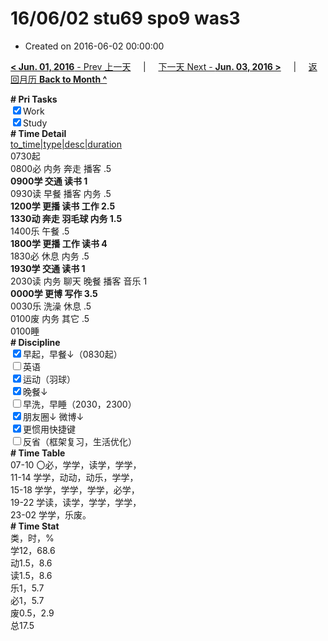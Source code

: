 # 16/06/02 stu69 spo9 was3

- Created on 2016-06-02 00:00:00

[**< Jun. 01, 2016** - Prev 上一天](_archived/lifelogs/2016/06/d01.md) &nbsp; &nbsp; | &nbsp; &nbsp; [下一天 Next - **Jun. 03, 2016 >**](_archived/lifelogs/2016/06/d03.md) &nbsp; &nbsp; |  &nbsp; &nbsp; [返回月历 **Back to Month ^**](_archived/lifelogs/2016/06/index.md)
<br/><div><b># Pri Tasks</b></div><div><input checked="true" type="checkbox"/>Work</div><div><input checked="true" type="checkbox"/>Study</div><div><b># Time Detail</b></div><div><u>to_time|type|desc|duration</u></div><div>0730起</div><div>0800必 内务 奔走 播客 .5</div><div><b>0900学 交通 读书 1</b></div><div>0930读 早餐 播客 内务 .5</div><div><b>1200学 更播 读书 工作 2.5</b></div><div><b>1330动 奔走 羽毛球 内务 1.5</b></div><div>1400乐 午餐 .5</div><div><b>1800学 更播 工作 读书 4</b></div><div>1830必 休息 内务 .5</div><div><b>1930学 交通 读书 1</b></div><div>2030读 内务 聊天 晚餐 播客 音乐 1</div><div><b>0000学 更博 写作 3.5</b></div><div>0030乐 洗澡 休息 .5</div><div>0100废 内务 其它 .5</div><div>0100睡</div><div><b># Discipline</b></div><div><input checked="true" type="checkbox"/>早起，早餐↓（0830起）</div><div><input type="checkbox"/>英语</div><div><input checked="true" type="checkbox"/>运动（羽球）</div><div><input checked="true" type="checkbox"/>晚餐↓</div><div><input type="checkbox"/>早洗，早睡（2030，2300）</div><div><b><input checked="true" type="checkbox"/></b>朋友圈↓ 微博↓</div><div><input checked="true" type="checkbox"/>更惯用快捷键</div><div><input type="checkbox"/>反省（框架复习，生活优化）</div><div><b># Time Table</b></div><div>07-10 〇必，学学，读学，学学，</div><div>11-14 学学，动动，动乐，学学，</div><div>15-18 学学，学学，学学，必学，</div><div>19-22 学读，读学，学学，学学，</div><div>23-02 学学，乐废。</div><div><b># Time Stat</b></div><div>类，时，%</div><div>学12，68.6</div><div>动1.5，8.6</div><div>读1.5，8.6</div><div>乐1，5.7</div><div>必1，5.7</div><div>废0.5，2.9</div><div>总17.5</div>
